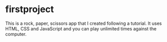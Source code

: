 # firstproject
This is a rock, paper, scissors app that I created following a tutorial. It uses HTML, CSS and JavaScript and you can play unlimited times against the computer.
